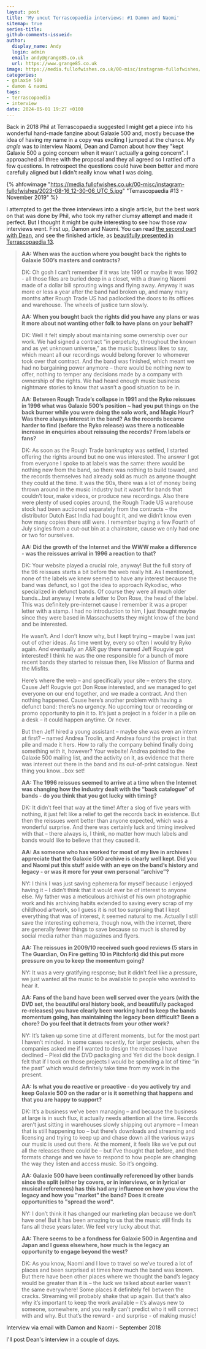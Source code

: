```yaml
---
layout: post
title: 'My uncut Terrascopaedia interviews: #1 Damon and Naomi'
sitemap: true
series-title:
github-comments-issueid:
author:
  display_name: Andy
  login: admin
  email: andy@grange85.co.uk
  url: https://www.grange85.co.uk
image: https://media.fullofwishes.co.uk/00-misc/instagram-fullofwishes/2023-08-16_12-30-06_UTC_5.jpg
categories:
- galaxie 500
- damon & naomi
tags:
- terrascopaedia
- interview
date: 2024-05-01 19:27 +0100
---
```

Back in 2018 Phil at Terrascopaedia suggested I might get a piece into his wonderful hand-made fanzine about Galaxie 500 and, mostly becuase the idea of having my name in a copy was exciting I jumped at the chance. My _angle_ was to interview Naomi, Dean and Damon about how they "kept Galaxie 500 a going concern when it wasn't actually a going concern". I approached all three with the proposal and they all agreed so I rattled off a few questions. In retrospect the questions could have been better and more carefully aligned but I didn't really know what I was doing.

{% ahfowimage "https://media.fullofwishes.co.uk/00-misc/instagram-fullofwishes/2023-08-16_12-30-06_UTC_5.jpg" "Terrascopaedia #13 - November 2019" %}

I attempted to get the three interviews into a single article, but the best work on that was done by Phil, who took my rather clumsy attempt and made it perfect. But I thought it might be quite interesting to see how those _raw_ interviews went. First up, Damon and Naomi. You can read [the second part with Dean](/2024/05/03/my-uncut-terrascopaedia-interviews-2-dean/), and see the finished article, as [beautifully presented in Terrascopaedia 13](https://media.fullofwishes.co.uk/01-galaxie_500/docs/galaxie-500-terrascopaedia-13.pdf).

<blockquote>
<p><strong>AA: When was the auction where you bought back the rights to Galaxie 500’s masters and contracts?</strong></p>

<p>
DK: Oh gosh I can’t remember if it was late 1991 or maybe it was 1992 - all those files are buried deep in a closet, with a drawing Naomi made of a dollar bill sprouting wings and flying away. Anyway it was more or less a year after the band had broken up, and many many months after Rough Trade US had padlocked the doors to its offices and warehouse. The wheels of justice turn slowly. 
</p>

<p><strong>AA: When you bought back the rights did you have any plans or was it more about not wanting other folk to have plans on your behalf?</strong></p>


<p>
DK: Well it felt simply about maintaining some ownership over our work. We had signed a contract “in perpetuity, throughout the known and as yet unknown universe,” as the music business likes to say, which meant all our recordings would belong forever to whomever took over that contract. And the band was finished, which meant we had no bargaining power anymore – there would be nothing new to offer, nothing to temper any decisions made by a company with ownership of the rights. We had heard enough music business nightmare stories to know that wasn’t a good situation to be in. 
</p>

<p><strong>AA: Between Rough Trade’s collapse in 1991 and the Ryko reissues in 1996 what was Galaxie 500’s position ~ had you put things on the back burner while you were doing the solo work, and Magic Hour? Was there always interest in the band? As the records became harder to find (before the Ryko release) was there a noticeable increase in enquiries about reissuing the records? From labels or fans?</strong></p>


<p>
DK: As soon as the Rough Trade bankruptcy was settled, I started offering the rights around but no one was interested. The answer I got from everyone I spoke to at labels was the same: there would be nothing new from the band, so there was nothing to build toward, and the records themselves had already sold as much as anyone thought they could at the time. It was the 90s, there was a lot of money being thrown around in the music industry but it wasn’t for bands that couldn’t tour, make videos, or produce new recordings. Also there were plenty of used copies around, the Rough Trade US warehouse stock had been auctioned separately from the contracts – the distributor Dutch East India had bought it, and we didn’t know even how many copies there still were. I remember buying a few Fourth of July singles from a cut-out bin at a chainstore, cause we only had one or two for ourselves. 
</p>

<p><strong>AA: Did the growth of the Internet and the WWW make a difference - was the reissues arrival in 1996 a reaction to that?</strong></p>


<p>
DK: Your website played a crucial role, anyway! But the full story of the 96 reissues starts a bit before the web really hit. As I mentioned, none of the labels we knew seemed to have any interest because the band was defunct, so I got the idea to approach Rykodisc, who specialized in defunct bands. Of course they were all much older bands…but anyway I wrote a letter to Don Rose, the head of the label. This was definitely pre-internet cause I remember it was a proper letter with a stamp. I had no introduction to him, I just thought maybe since they were based in Massachusetts they might know of the band and be interested. 
</p>

<p>
He wasn’t. And I don’t know why, but I kept trying – maybe I was just out of other ideas. As time went by, every so often I would try Ryko again. And eventually an A&R guy there named Jeff Rougvie got interested! I think he was the one responsible for a bunch of more recent bands they started to reissue then, like Mission of Burma and the Misfits.
</p>

<p>
Here’s where the web – and specifically your site – enters the story. Cause Jeff Rougvie got Don Rose interested, and we managed to get everyone on our end together, and we made a contract. And then nothing happened. Cause here’s another problem with having a defunct band: there’s no urgency. No upcoming tour or recording or promo opportunity to pin it to. It’s just a project in a folder in a pile on a desk – it could happen anytime. Or never. 
</p>

<p>
But then Jeff hired a young assistant – maybe she was even an intern at first? – named Andrea Troolin, and Andrea found the project in that pile and made it hers. How to rally the company behind finally doing something with it, however? Your website! Andrea pointed to the Galaxie 500 mailing list, and the activity on it, as evidence that there was interest out there in the band and its out-of-print catalogue. Next thing you know…box set!
</p>

<p><strong>AA: The 1996 reissues seemed to arrive at a time when the Internet was changing how the industry dealt with the “back catalogue” of bands - do you think that you got lucky with timing?</strong></p>


<p>
DK: It didn’t feel that way at the time! After a slog of five years with nothing, it just felt like a relief to get the records back in existence. But then the reissues went better than anyone expected, which was a wonderful surprise. And there was certainly luck and timing involved with that – there always is, I think, no matter how much labels and bands would like to believe that they caused it. 
</p>

<p><strong>AA: As someone who has worked for most of my live in archives I appreciate that the Galaxie 500 archive is clearly well kept. Did you and Naomi put this stuff aside with an eye on the band’s history and legacy - or was it more for your own personal “archive”?</strong></p>

<p>
NY: I think I was just saving ephemera for myself because I enjoyed having it – I didn’t think that it would ever be of interest to anyone else. My father was a meticulous archivist of his own photographic work and his archiving habits extended to saving every scrap of my childhood artwork, so I guess it is not too surprising that I kept everything that was of interest, it seemed natural to me. Actually I still save the interesting ephemera, though now, with the internet, there are generally fewer things to save because so much is shared by social media rather than magazines and flyers.
</p>

<p><strong>AA: The reissues in 2009/10 received such good reviews (5 stars in The Guardian, On Fire getting 10 in Pitchfork) did this put more pressure on you to keep the momentum going?</strong></p>


<p>
NY: It was a very gratifying response; but it didn’t feel like a pressure, we just wanted all the music to be available to people who wanted to hear it.
</p>

<p><strong>AA: Fans of the band have been well served over the years (with the DVD set, the beautiful oral history book, and beautifully packaged re-releases) you have clearly been working hard to keep the bands momentum going, has maintaining the legacy been difficult? Been a chore? Do you feel that it detracts from your other work?</strong></p>


<p>
NY: It’s taken up some time at different moments, but for the most part I haven’t minded. In some cases recently, for larger projects, when the companies asked me if I wanted to design the releases I have declined – Plexi did the DVD packaging and Yeti did the book design. I felt that if I took on those projects I would be spending a lot of time “in the past” which would definitely take time from my work in the present. 
</p>

<p><strong>AA: Is what you do reactive or proactive - do you actively try and keep Galaxie 500 on the radar or is it something that happens and that you are happy to support?</strong></p>


<p>
DK: It’s a business we’ve been managing – and because the business at large is in such flux, it actually needs attention all the time. Records aren’t just sitting in warehouses slowly shipping out anymore – I mean that is still happening too – but there’s downloads and streaming and licensing and trying to keep up and chase down all the various ways our music is used out there. At the moment, it feels like we’ve put out all the releases there could be – but I’ve thought that before, and then formats change and we have to respond to how people are changing the way they listen and access music. So it’s ongoing. 
</p>

<p><strong>AA: Galaxie 500 have been continually referenced by other bands since the split (either by covers, or in interviews, or in lyrical or musical references) has this had any influence on how you view the legacy and how you "market" the band? Does it create opportunities to "spread the word".</strong></p>


<p>
NY: I don’t think it has changed our marketing plan because we don’t have one! But it has been amazing to us that the music still finds its fans all these years later. We feel very lucky about that.
</p>


<p><strong>AA: There seems to be a fondness for Galaxie 500 in Argentina and Japan and I guess elsewhere, how much is the legacy an opportunity to engage beyond the west?</strong></p>


<p>
DK: As you know, Naomi and I love to travel so we’ve toured a lot of places and been surprised at times how much the band was known. But there have been other places where we thought the band’s legacy would be greater than it is – the luck we talked about earlier wasn’t the same everywhere! Some places it definitely fell between the cracks. Streaming will probably shake that up again. But that’s also why it’s important to keep the work available – it’s always new to someone, somewhere, and you really can’t predict who it will connect with and why. But that’s the reward - and surprise - of making music!
</p>


</blockquote>
<p class="caption">Interview via email with Damon and Naomi - September 2018</p>

I'll post Dean's interview in a couple of days.
